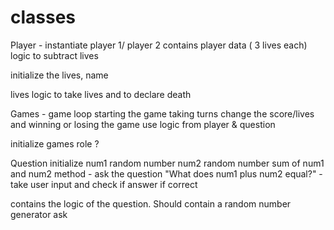 
# classes
Player - instantiate player 1/ player 2
  contains player data ( 3 lives each)
  logic to subtract lives

  initialize the lives, name

  lives logic to take lives and to declare death

Games - game loop
  starting the game
  taking turns
  change the score/lives
  and winning or losing the game
    use logic from player & question

  initialize games role ?  


 Question
    initialize
    num1 random number
    num2 random number
    sum of num1 and num2
    method  - ask the question "What does num1 plus num2 equal?"
            - take user input and check if answer if correct 
  
  contains the logic of the question.  Should contain a random number generator
  ask 
